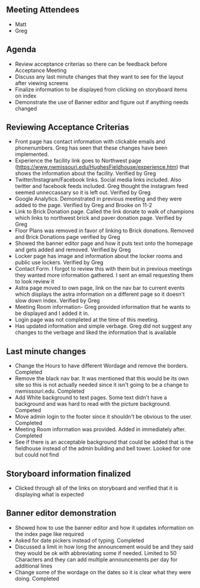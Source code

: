 ## Meeting Attendees
- Matt 
- Greg


## Agenda
- Review acceptance criterias so there can be feedback before Acceptance Meeting
- Discuss any last minute changes that they want to see for the layout after viewing screens
- Finalize information to be displayed from clicking on storyboard items on index
- Demonstrate the use of Banner editor and figure out if anything needs changed

## Reviewing Acceptance Criterias
- Front page has contact information with clickable emails and phonenumbers. Greg has seen that these changes have been implemented.
- Experience the facility link goes to Northwest page (https://www.nwmissouri.edu/HughesFieldhouse/experience.htm) that shows the information about the facility.  Verified by Greg
- Twitter/Instagram/Facebook links.  Social media links included.  Also twitter and facebook feeds included. Greg thought the instagram feed seemed unneccassary so it is left out.  Verified by Greg
- Google Analytics.  Demonstrated in previous meeting and they were added to the page.  Verified by Greg and Brooke on 11-2
- Link to Brick Donation page.  Called the link donate to walk of champions which links to northwest brick and paver donation page.  Verified by Greg
- Floor Plans was removed in favor of linking to Brick donations.  Removed and Brick Donations page verified by Greg
- Showed the banner editor page and how it puts text onto the homepage and gets added and removed.  Verified by Greg
- Locker page has image and information about the locker rooms and public use lockers.  Verified by Greg
- Contact Form.  I forgot to review this with them but in previous meetings they wanted more information gathered.  I sent an email requesting them to look review it
- Astra page moved to own page, link on the nav bar to current events which displays the astra information on a different page so it doesn't slow down index.  Verified by Greg
- Meeting Room information- Greg provided information that he wants to be displayed and I added it in.
- Login page was not completed at the time of this meeting.
- Has updated information and simple verbage.  Greg did not suggest any changes to the verbage and liked the information that is available

## Last minute changes
- Change the Hours to have different Wordage and remove the borders.  Completed
- Remove the black nav bar.  It was mentioned that this would be its own site so this is not actually needed since it isn't going to be a change to nwmissouri.edu.  Completed
- Add White background to text pages.  Some text didn't have a background and was hard to read with the picture background.  Competed
- Move admin login to the footer since it shouldn't be obvious to the user.  Completed
- Meeting Room information was provided.  Added in immediately after. Completed
- See if there is an acceptable background that could be added that is the fieldhouse instead of the admin building and bell tower. Looked for one but could not find

## Storyboard information finalized
- Clicked through all of the links on storyboard and verified that it is displaying what is expected

## Banner editor demonstration
- Showed how to use the banner editor and how it updates information on the index page like required
- Asked for date pickers instead of typing.  Completed
- Discussed a limit in how long the announcement would be and they said they would be ok with abbreviating some if needed.  Limited to 50 Characters and they can add multiple announcements per day for additional lines
- Change some of the wordage on the dates so it is clear what they were doing.  Completed


